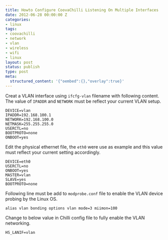 ```yaml
---
title: Howto Configure CoovaChilli Listening On Multiple Interfaces
date: 2012-06-28 00:00:00 Z
categories:
- linux
tags:
- coovachilli
- network
- vlan
- wireless
- wifi
- linux
layout: post
status: publish
type: post
meta:
  structured_content: '{"oembed":{},"overlay":true}'
---
```


Creat a VLAN interface using `ifcfg-vlan` filename with following content. The value of `IPADDR` and `NETWORK` must be reflect your current VLAN setup.

```
DEVICE=vlan 
IPADDR=192.168.100.1 
NETWORK=192.168.100.0 
NETMASK=255.255.255.0 
USERCTL=no 
BOOTPROTO=none 
ONBOOT=yes
```

Edit the physical ethernet file, the `eth0` were use as example and this value must reflect your current setting accordingly.

```
DEVICE=eth0
USERCTL=no
ONBOOT=yes 
MASTER=vlan 
SLAVE=yes 
BOOTPROTO=none
```

Following line must be add to `modprobe.conf` file to enable the VLAN device probing by the Linux OS.

```
alias vlan bonding options vlan mode=3 miimon=100
```

Change to below value in Chilli config file to fully enable the VLAN networking.

```
HS_LANIF=vlan
```
